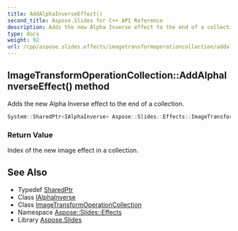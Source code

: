 ```yaml
---
title: AddAlphaInverseEffect()
second_title: Aspose.Slides for C++ API Reference
description: Adds the new Alpha Inverse effect to the end of a collection.
type: docs
weight: 92
url: /cpp/aspose.slides.effects/imagetransformoperationcollection/addalphainverseeffect/
---
```

## ImageTransformOperationCollection::AddAlphaInverseEffect() method


Adds the new Alpha Inverse effect to the end of a collection.

```cpp
System::SharedPtr<IAlphaInverse> Aspose::Slides::Effects::ImageTransformOperationCollection::AddAlphaInverseEffect() override
```


### Return Value

Index of the new image effect in a collection.

## See Also

* Typedef [SharedPtr](../../system/sharedptr/)
* Class [IAlphaInverse](../ialphainverse/)
* Class [ImageTransformOperationCollection](./)
* Namespace [Aspose::Slides::Effects](../)
* Library [Aspose.Slides](../../)